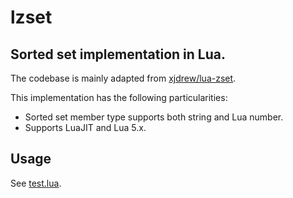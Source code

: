 lzset
===

Sorted set implementation in Lua.
----


The codebase is mainly adapted from [xjdrew/lua-zset](https://github.com/xjdrew/lua-zset).

This implementation has the following particularities:

* Sorted set member type supports both string and Lua number.
* Supports LuaJIT and Lua 5.x.


## Usage

See [test.lua](https://github.com/tianchaijz/lzset/blob/master/test.lua).
